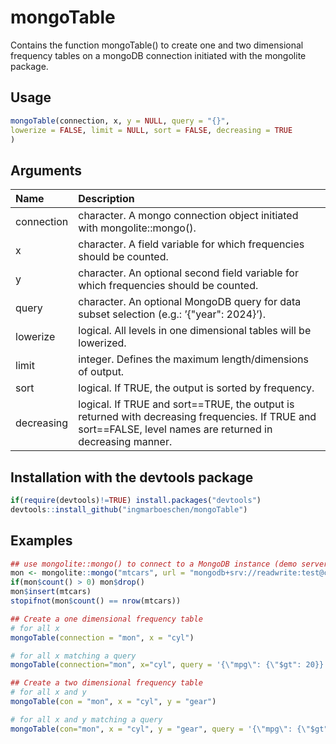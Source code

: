 # mongoTable

Contains the function mongoTable() to create one and two dimensional frequency tables on a mongoDB connection initiated with the mongolite package.

## Usage
```R
mongoTable(connection, x, y = NULL, query = "{}",
lowerize = FALSE, limit = NULL, sort = FALSE, decreasing = TRUE
)
```

## Arguments

| Name | Description|
| :--- | :--- |
| connection   | character. A mongo connection object initiated with mongolite::mongo().|
| x            |  character. A field variable for which frequencies should be counted.|
| y            |  character. An optional second field variable for which frequencies should be counted.|
| query        |  character. An optional MongoDB query for data subset selection (e.g.: ’{\"year\": 2024}’). |
| lowerize     | logical. All levels in one dimensional tables will be lowerized. |
| limit     | integer. Defines the maximum length/dimensions of output.|
| sort       |  logical. If TRUE, the output is sorted by frequency.|
| decreasing  | logical. If TRUE and sort==TRUE, the output is returned with decreasing frequencies. If TRUE and sort==FALSE, level names are returned in decreasing manner.|

## Installation with the devtools package
```R
if(require(devtools)!=TRUE) install.packages("devtools")
devtools::install_github("ingmarboeschen/mongoTable")
```

## Examples
```R
## use mongolite::mongo() to connect to a MongoDB instance (demo server)
mon <- mongolite::mongo("mtcars", url = "mongodb+srv://readwrite:test@cluster0-84vdt.mongodb.net/test")
if(mon$count() > 0) mon$drop()
mon$insert(mtcars)
stopifnot(mon$count() == nrow(mtcars))

## Create a one dimensional frequency table
# for all x
mongoTable(connection = "mon", x = "cyl")

# for all x matching a query
mongoTable(connection="mon", x="cyl", query = '{\"mpg\": {\"$gt": 20}}')

## Create a two dimensional frequency table
# for all x and y
mongoTable(con = "mon", x = "cyl", y = "gear")

# for all x and y matching a query
mongoTable(con="mon", x = "cyl", y = "gear", query = '{\"mpg\": {\"$gt": 20}}')

```

